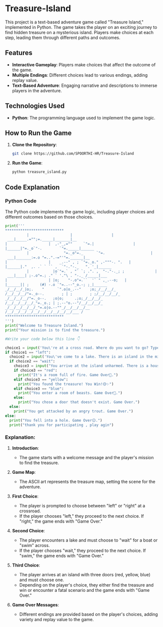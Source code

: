 # Treasure-Island

This project is a text-based adventure game called "Treasure Island," implemented in Python. The game takes the player on an exciting journey to find hidden treasure on a mysterious island. Players make choices at each step, leading them through different paths and outcomes.

## Features

- **Interactive Gameplay**: Players make choices that affect the outcome of the game.
- **Multiple Endings**: Different choices lead to various endings, adding replay value.
- **Text-Based Adventure**: Engaging narrative and descriptions to immerse players in the adventure.

## Technologies Used

- **Python**: The programming language used to implement the game logic.

## How to Run the Game

1. **Clone the Repository**:
   ```bash
   git clone https://github.com/SPOORTHI-HR/Treasure-Island
   ```

2. **Run the Game**:
   ```bash
   python treasure_island.py
   ```

## Code Explanation

### Python Code

The Python code implements the game logic, including player choices and different outcomes based on those choices.

```python
print('''
***************************
          |                   |                  |                     |
 ___|_____.="";=._____|_______|__
|                   |  ,-"_,=""     `"=.|                  |
|______|"=._o`"-.        `"=._____|______
          |                "=._o"=._      `"=.                     |
 ___|_______:=.o "=..".-="'"=.______|__
|                   |    _.--" , ; `"=._o." ,-"""-. ".   |
|______|."  ,. .` ` `` ,  `"-."-._   ". '_|______
          |           |o`"=.` , "` `; .". ,  "-."-._; ;              |
 ___|____| ;-.o"=.; ." ` '."\ . "-._ /_____|___
|                   | |o;    "-.o"=.``  '` " ,_.--o;   |
|______|| ;     (#) -.o `"=..--"_o.-; ;_|______
_/__/__/_|o;.    "      `".o|o_.--"    ;o;_/__/__/_
/__/__/__/"=._o--.        ; | ;        ; ;/__/__/__/_
_/__/__/__/"=._o--.   ;o|o;     .;o;_/__/__/_
/__/__/__/__/_"=._o.; | ;.--"o.--"/__/__/__/_
_/__/__/__/__/_"=.o|o.--""_/__/__/__/__
/__/__/__/__/__/__/__/__/__/__/___ /
***************************
''')
print("Welcome to Treasure Island.")
print("Your mission is to find the treasure.") 

#Write your code below this line 👇

choice1 = input('You\'re at a cross road. Where do you want to go? Type "left" or "right" \n').lower()
if choice1 == "left":
  choice2 = input('You\'ve come to a lake. There is an island in the middle of the lake. Type "wait" to wait for a boat. Type "swim" to swim across. \n').lower()
  if choice2 == "wait":
    choice3 = input("You arrive at the island unharmed. There is a house with 3 doors. One red, one yellow and one blue. Which colour do you choose? \n").lower()
    if choice3 == "red":
      print("It's a room full of fire. Game Over🔴.")
    elif choice3 == "yellow":
      print("You found the treasure! You Win!🟡✨")
    elif choice3 == "blue":
      print("You enter a room of beasts. Game Over🔵.")
    else:
      print("You chose a door that doesn't exist. Game Over.")
  else:
    print("You get attacked by an angry trout. Game Over.")
else:
  print("You fell into a hole. Game Over😐.")
  print("thank you for participating , play agin")
```

### Explanation:

1. **Introduction**:
   - The game starts with a welcome message and the player's mission to find the treasure.

2. **Game Map**:
   - The ASCII art represents the treasure map, setting the scene for the adventure.

3. **First Choice**:
   - The player is prompted to choose between "left" or "right" at a crossroad.
   - If the player chooses "left," they proceed to the next choice. If "right," the game ends with "Game Over."

4. **Second Choice**:
   - The player encounters a lake and must choose to "wait" for a boat or "swim" across.
   - If the player chooses "wait," they proceed to the next choice. If "swim," the game ends with "Game Over."

5. **Third Choice**:
   - The player arrives at an island with three doors (red, yellow, blue) and must choose one.
   - Depending on the player's choice, they either find the treasure and win or encounter a fatal scenario and the game ends with "Game Over."

6. **Game Over Messages**:
   - Different endings are provided based on the player's choices, adding variety and replay value to the game.
